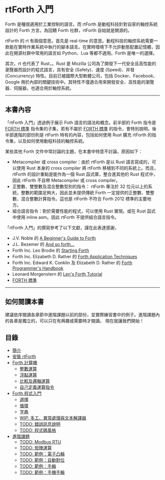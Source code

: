 # rtForth 入門 

Forth 是種很適用於工業控制的語言。而 rtForth 是動程科技針對自家的軸控系統設計的 Forth 方言。為回饋 Forth 社群，rtForth 自始就是開源的。

rtForth 的 rt 有兩個意思。首先是 real-time 的意思。動程科技的軸控系統需要一款能在實時作業系統中執行的腳本語言。在實時環境下不允許動態配置記憶體，因此在開源社群中常用的語言如 Python、Lua 等都不適用。Forth 是唯一的選擇。

其次，rt 也代表了 Rust，。Rust 是 Mozilla 公司為了開發下一代安全且高性能的瀏覽器而設計的程式語言，具有安全 (Safety)、速度 (Speed)、并發 (Concurrency) 特性。目前已被國際大型軟體公司，包括 Docker、Facebook、Google 用於內部的關鍵技術中。其特性不僅適合用來開發安全、高性能的瀏覽器、伺服器，也適合用於軸控系統。

---------
## 本書內容

「rtForth 入門」透過例子展示 Foth 語言的語法和概念。前半部的 Forth 指令是 [FORTH 標準](https://forth-standard.org/standard/index) 指令集的子集，若有不屬於 [FORTH 標準](https://forth-standard.org/standard/index) 的指令，會特別說明。後半部進階的部份則是 rtForth 特有的內容，包括如何使用 Rust 擴充 rtForth 的指令集，以及如何使用動程科技的軸控系統。

某些其他 Forth 文件中常討論的主題，在本書中特意不討論，原因如下：

* Metacompiler 或 cross compiler：由於 rtForth 是以 Rust 語言寫成的，可以使用 Rust 本身的 cross compiler 將 rtForth  移植到不同的系統上。而且，rtForth 的設計重點是能作為一個 Rust 函式庫，整合進其他的 Rust 程式中，因此 rtForth 不自帶 Metacompiler 或 cross compiler。
* 正整數、雙整數及混合整數型別的指令： rtForth 專注於 32 位元以上的系統，整數的範圍足夠大，因此並未提供傳統 Forth 一定提供的正整數、雙整數、混合整數計算指令。這也是 rtForth 不符合 Forth 2012 標準的主要地方。
* 組合語言指令：對於需要性能的程式，可以使用 Rust 實現。或在 Rust 函式中使用 inline asm。因此 rtForth 不提供組合語言指令。

「rtForth 入門」的撰寫參考了以下文獻，謹在此表達感謝，
* J.V. Noble 的 [A Beginner's Guide to Forth](http://galileo.phys.virginia.edu/classes/551.jvn.fall01/primer.htm)
* J.L. Bezemer 的 [And so forth...](https://thebeez.home.xs4all.nl/ForthPrimer/Forth_primer.html)
* Forth Inc. Leo Brodie 的 [Starting Forth](https://www.forth.com/starting-forth/)
* Forth Inc. Elizabeth D. Rather 的 [Forth Application Techniques](https://www.forth.com/forth-books/)
* Forth Inc. Edward K. Conklin 及 Elizabeth D. Rather 的  [Forth Programmer's Handbook](https://www.forth.com/forth-books/)
* Leonard Morgenstern 的 [Len's Forth Tutorial](http://www.forth.org/svfig/Len/Tutorils.htm)
* [FORTH 標準](https://forth-standard.org/standard/index)

-------------
## 如何閱讀本書

建議依序閱讀各章節中進階課題以前的部份，並實際練習書中的例子。進階課題內的各章是獨立的，可以只在有興趣或需要時才閱讀。
現在就讓我們開始！

## 目錄

* [簡介](README.md)
* [安裝 rtForth](installation.md)
* [Forth 計算機](calculator.md)
  * [整數運算](integer.md)
  * [浮點運算](float.md)
  * [比較及邏輯運算](logic.md)
  * [自己定義運算指令](colon.md)
* [Forth 程式入門](programming.md)
  * [選擇](selection.md)
  * [循環](repetition.md)
  * [字典](dictionary.md)
  * [WIP: 多工、異常處理與文本解譯器](tasking.md)
  * [TODO: 錯誤訊息說明](errors.md)
  * [TODO: 程式碼風格](style.md)
* [進階課題](advanced.md)
  * [TODO: Modbus RTU](modbus.md)
  * [TODO: 矩陣運算](matrix.md)
  * [TODO: 範例：電子凸輪](cam.md)
  * [TODO: 範例：自動對位](alignment.md)
  * [TODO: 範例：手輪](wheel.md)
  * [TODO: 範例：手機手輪](mobilewheel.md)
